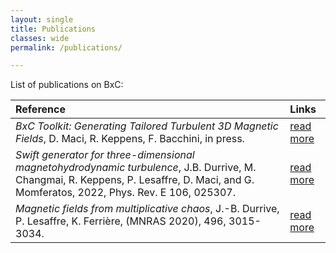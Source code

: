 ```yaml
---
layout: single
title: Publications
classes: wide
permalink: /publications/

---
```

List of publications on BxC:

| Reference | Links |
|:--------- |:----- |
| _BxC Toolkit: Generating Tailored Turbulent 3D Magnetic Fields_, D. Maci, R. Keppens, F. Bacchini, in press. | [read more](https://arxiv.org/pdf/2405.09587) |
| _Swift generator for three-dimensional magnetohydrodynamic turbulence_, J.B. Durrive, M. Changmai, R. Keppens, P. Lesaffre, D. Maci, and G. Momferatos, 2022, Phys. Rev. E 106, 025307. | [read more](https://journals.aps.org/pre/abstract/10.1103/PhysRevE.106.025307)|
| _Magnetic fields from multiplicative chaos_, J.-B. Durrive, P. Lesaffre, K. Ferrière, (MNRAS 2020), 496, 3015-3034. | [read more](https://academic.oup.com/mnras/article/496/3/3015/5851756?login=false)|
